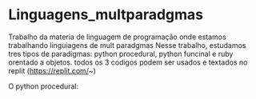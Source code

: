 # Linguagens_multparadgmas
Trabalho da materia de linguagem de programação onde estamos trabalhando linguiagens de mult paradgmas
Nesse trabalho, estudamos tres tipos de paradigmas: python procedural, python funcinal e ruby orentado a objetos.
todos os 3 codigos podem ser usados e textados no replit (https://replit.com/~)

O python procedural: 
